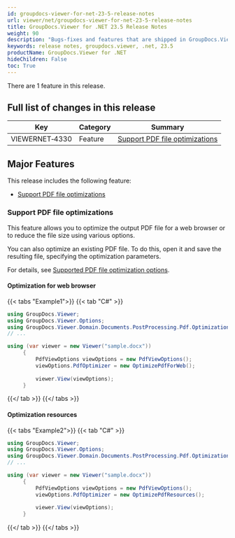 ```yaml
---
id: groupdocs-viewer-for-net-23-5-release-notes
url: viewer/net/groupdocs-viewer-for-net-23-5-release-notes
title: GroupDocs.Viewer for .NET 23.5 Release Notes
weight: 90
description: "Bugs-fixes and features that are shipped in GroupDocs.Viewer for .NET 23.5"
keywords: release notes, groupdocs.viewer, .net, 23.5
productName: GroupDocs.Viewer for .NET
hideChildren: False
toc: True
---
```


There are 1 feature in this release.

## Full list of changes in this release

| Key | Category | Summary |
| --- | --- | --- |
|VIEWERNET&#8209;4330|Feature|[Support PDF file optimizations](https://issue.saltov.dynabic.com/issues/VIEWERNET-4330)|

## Major Features

This release includes the following feature:

* [Support PDF file optimizations](#support-pdf-file-optimizations)

### Support PDF file optimizations 

This feature allows you to optimize the output PDF file for a web browser or to reduce the file size using various options.

You can also optimize an existing PDF file. To do this, open it and save the resulting file, specifying the optimization parameters.

For details, see [Supported PDF file optimization options](/viewer/net/optimization-pdf-options/).

#### Optimization for web browser

{{< tabs "Example1">}}
{{< tab "C#" >}}
```cs
using GroupDocs.Viewer;
using GroupDocs.Viewer.Options;
using GroupDocs.Viewer.Domain.Documents.PostProcessing.Pdf.Optimization;
// ...

using (var viewer = new Viewer("sample.docx"))
     {
         PdfViewOptions viewOptions = new PdfViewOptions();
         viewOptions.PdfOptimizer = new OptimizePdfForWeb();
     
         viewer.View(viewOptions);
     }
```
{{</ tab >}}
{{</ tabs >}}

#### Optimization resources

{{< tabs "Example2">}}
{{< tab "C#" >}}
```cs
using GroupDocs.Viewer;
using GroupDocs.Viewer.Options;
using GroupDocs.Viewer.Domain.Documents.PostProcessing.Pdf.Optimization;
// ...

using (var viewer = new Viewer("sample.docx"))
     {
         PdfViewOptions viewOptions = new PdfViewOptions();
         viewOptions.PdfOptimizer = new OptimizePdfResources();
     
         viewer.View(viewOptions);
     }
```
{{</ tab >}}
{{</ tabs >}}